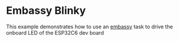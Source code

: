 # Embassy Blinky

This example demonstrates how to use an [embassy](https://github.com/embassy-rs/embassy) task to drive the onboard LED of the ESP32C6 dev board